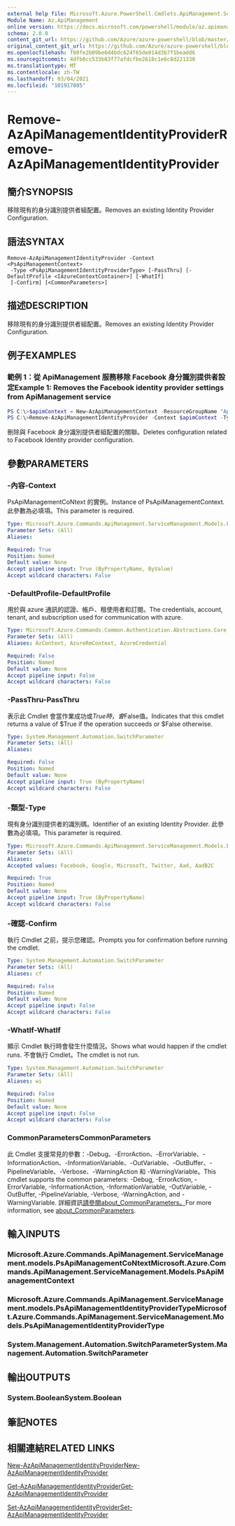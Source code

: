 ```yaml
---
external help file: Microsoft.Azure.PowerShell.Cmdlets.ApiManagement.ServiceManagement.dll-Help.xml
Module Name: Az.ApiManagement
online version: https://docs.microsoft.com/powershell/module/az.apimanagement/remove-azapimanagementidentityprovider
schema: 2.0.0
content_git_url: https://github.com/Azure/azure-powershell/blob/master/src/ApiManagement/ApiManagement/help/Remove-AzApiManagementIdentityProvider.md
original_content_git_url: https://github.com/Azure/azure-powershell/blob/master/src/ApiManagement/ApiManagement/help/Remove-AzApiManagementIdentityProvider.md
ms.openlocfilehash: f80fe2b09be6d4bdc624f65de014d3b7f1beadd6
ms.sourcegitcommit: 4dfb0cc533b83f77afdcfbe2618c1e6c8d221330
ms.translationtype: MT
ms.contentlocale: zh-TW
ms.lasthandoff: 03/04/2021
ms.locfileid: "101917805"
---
```

# <span data-ttu-id="91b83-101">Remove-AzApiManagementIdentityProvider</span><span class="sxs-lookup"><span data-stu-id="91b83-101">Remove-AzApiManagementIdentityProvider</span></span>

## <span data-ttu-id="91b83-102">簡介</span><span class="sxs-lookup"><span data-stu-id="91b83-102">SYNOPSIS</span></span>
<span data-ttu-id="91b83-103">移除現有的身分識別提供者組配置。</span><span class="sxs-lookup"><span data-stu-id="91b83-103">Removes an existing Identity Provider Configuration.</span></span>

## <span data-ttu-id="91b83-104">語法</span><span class="sxs-lookup"><span data-stu-id="91b83-104">SYNTAX</span></span>

```
Remove-AzApiManagementIdentityProvider -Context <PsApiManagementContext>
 -Type <PsApiManagementIdentityProviderType> [-PassThru] [-DefaultProfile <IAzureContextContainer>] [-WhatIf]
 [-Confirm] [<CommonParameters>]
```

## <span data-ttu-id="91b83-105">描述</span><span class="sxs-lookup"><span data-stu-id="91b83-105">DESCRIPTION</span></span>
<span data-ttu-id="91b83-106">移除現有的身分識別提供者組配置。</span><span class="sxs-lookup"><span data-stu-id="91b83-106">Removes an existing Identity Provider Configuration.</span></span>

## <span data-ttu-id="91b83-107">例子</span><span class="sxs-lookup"><span data-stu-id="91b83-107">EXAMPLES</span></span>

### <span data-ttu-id="91b83-108">範例 1：從 ApiManagement 服務移除 Facebook 身分識別提供者設定</span><span class="sxs-lookup"><span data-stu-id="91b83-108">Example 1: Removes the Facebook identity provider settings from ApiManagement service</span></span>
```powershell
PS C:\>$apimContext = New-AzApiManagementContext -ResourceGroupName "Api-Default-WestUS" -ServiceName "contoso"
PS C:\>Remove-AzApiManagementIdentityProvider -Context $apimContext -Type 'Facebook' -PassThru
```

<span data-ttu-id="91b83-109">刪除與 Facebook 身分識別提供者組配置的關聯。</span><span class="sxs-lookup"><span data-stu-id="91b83-109">Deletes configuration related to Facebook Identity provider configuration.</span></span>

## <span data-ttu-id="91b83-110">參數</span><span class="sxs-lookup"><span data-stu-id="91b83-110">PARAMETERS</span></span>

### <span data-ttu-id="91b83-111">-內容</span><span class="sxs-lookup"><span data-stu-id="91b83-111">-Context</span></span>
<span data-ttu-id="91b83-112">PsApiManagementCoNtext 的實例。</span><span class="sxs-lookup"><span data-stu-id="91b83-112">Instance of PsApiManagementContext.</span></span>
<span data-ttu-id="91b83-113">此參數為必填項。</span><span class="sxs-lookup"><span data-stu-id="91b83-113">This parameter is required.</span></span>

```yaml
Type: Microsoft.Azure.Commands.ApiManagement.ServiceManagement.Models.PsApiManagementContext
Parameter Sets: (All)
Aliases:

Required: True
Position: Named
Default value: None
Accept pipeline input: True (ByPropertyName, ByValue)
Accept wildcard characters: False
```

### <span data-ttu-id="91b83-114">-DefaultProfile</span><span class="sxs-lookup"><span data-stu-id="91b83-114">-DefaultProfile</span></span>
<span data-ttu-id="91b83-115">用於與 azure 通訊的認證、帳戶、租使用者和訂閱。</span><span class="sxs-lookup"><span data-stu-id="91b83-115">The credentials, account, tenant, and subscription used for communication with azure.</span></span>

```yaml
Type: Microsoft.Azure.Commands.Common.Authentication.Abstractions.Core.IAzureContextContainer
Parameter Sets: (All)
Aliases: AzContext, AzureRmContext, AzureCredential

Required: False
Position: Named
Default value: None
Accept pipeline input: False
Accept wildcard characters: False
```

### <span data-ttu-id="91b83-116">-PassThru</span><span class="sxs-lookup"><span data-stu-id="91b83-116">-PassThru</span></span>
<span data-ttu-id="91b83-117">表示此 Cmdlet 會當作業成功或$True時，會$False值。</span><span class="sxs-lookup"><span data-stu-id="91b83-117">Indicates that this cmdlet returns a value of $True if the operation succeeds or $False otherwise.</span></span>

```yaml
Type: System.Management.Automation.SwitchParameter
Parameter Sets: (All)
Aliases:

Required: False
Position: Named
Default value: None
Accept pipeline input: True (ByPropertyName)
Accept wildcard characters: False
```

### <span data-ttu-id="91b83-118">-類型</span><span class="sxs-lookup"><span data-stu-id="91b83-118">-Type</span></span>
<span data-ttu-id="91b83-119">現有身分識別提供者的識別碼。</span><span class="sxs-lookup"><span data-stu-id="91b83-119">Identifier of an existing Identity Provider.</span></span>
<span data-ttu-id="91b83-120">此參數為必填項。</span><span class="sxs-lookup"><span data-stu-id="91b83-120">This parameter is required.</span></span>

```yaml
Type: Microsoft.Azure.Commands.ApiManagement.ServiceManagement.Models.PsApiManagementIdentityProviderType
Parameter Sets: (All)
Aliases:
Accepted values: Facebook, Google, Microsoft, Twitter, Aad, AadB2C

Required: True
Position: Named
Default value: None
Accept pipeline input: True (ByPropertyName)
Accept wildcard characters: False
```

### <span data-ttu-id="91b83-121">-確認</span><span class="sxs-lookup"><span data-stu-id="91b83-121">-Confirm</span></span>
<span data-ttu-id="91b83-122">執行 Cmdlet 之前，提示您確認。</span><span class="sxs-lookup"><span data-stu-id="91b83-122">Prompts you for confirmation before running the cmdlet.</span></span>

```yaml
Type: System.Management.Automation.SwitchParameter
Parameter Sets: (All)
Aliases: cf

Required: False
Position: Named
Default value: None
Accept pipeline input: False
Accept wildcard characters: False
```

### <span data-ttu-id="91b83-123">-WhatIf</span><span class="sxs-lookup"><span data-stu-id="91b83-123">-WhatIf</span></span>
<span data-ttu-id="91b83-124">顯示 Cmdlet 執行時會發生什麼情況。</span><span class="sxs-lookup"><span data-stu-id="91b83-124">Shows what would happen if the cmdlet runs.</span></span> <span data-ttu-id="91b83-125">不會執行 Cmdlet。</span><span class="sxs-lookup"><span data-stu-id="91b83-125">The cmdlet is not run.</span></span>

```yaml
Type: System.Management.Automation.SwitchParameter
Parameter Sets: (All)
Aliases: wi

Required: False
Position: Named
Default value: None
Accept pipeline input: False
Accept wildcard characters: False
```

### <span data-ttu-id="91b83-126">CommonParameters</span><span class="sxs-lookup"><span data-stu-id="91b83-126">CommonParameters</span></span>
<span data-ttu-id="91b83-127">此 Cmdlet 支援常見的參數：-Debug、-ErrorAction、-ErrorVariable、-InformationAction、-InformationVariable、-OutVariable、-OutBuffer、-PipelineVariable、-Verbose、-WarningAction 和 -WarningVariable。</span><span class="sxs-lookup"><span data-stu-id="91b83-127">This cmdlet supports the common parameters: -Debug, -ErrorAction, -ErrorVariable, -InformationAction, -InformationVariable, -OutVariable, -OutBuffer, -PipelineVariable, -Verbose, -WarningAction, and -WarningVariable.</span></span> <span data-ttu-id="91b83-128">詳細資訊[請參閱about_CommonParameters。](http://go.microsoft.com/fwlink/?LinkID=113216)</span><span class="sxs-lookup"><span data-stu-id="91b83-128">For more information, see [about_CommonParameters](http://go.microsoft.com/fwlink/?LinkID=113216).</span></span>

## <span data-ttu-id="91b83-129">輸入</span><span class="sxs-lookup"><span data-stu-id="91b83-129">INPUTS</span></span>

### <span data-ttu-id="91b83-130">Microsoft.Azure.Commands.ApiManagement.ServiceManagement.models.PsApiManagementCoNtext</span><span class="sxs-lookup"><span data-stu-id="91b83-130">Microsoft.Azure.Commands.ApiManagement.ServiceManagement.Models.PsApiManagementContext</span></span>

### <span data-ttu-id="91b83-131">Microsoft.Azure.Commands.ApiManagement.ServiceManagement.models.PsApiManagementIdentityProviderType</span><span class="sxs-lookup"><span data-stu-id="91b83-131">Microsoft.Azure.Commands.ApiManagement.ServiceManagement.Models.PsApiManagementIdentityProviderType</span></span>

### <span data-ttu-id="91b83-132">System.Management.Automation.SwitchParameter</span><span class="sxs-lookup"><span data-stu-id="91b83-132">System.Management.Automation.SwitchParameter</span></span>

## <span data-ttu-id="91b83-133">輸出</span><span class="sxs-lookup"><span data-stu-id="91b83-133">OUTPUTS</span></span>

### <span data-ttu-id="91b83-134">System.Boolean</span><span class="sxs-lookup"><span data-stu-id="91b83-134">System.Boolean</span></span>

## <span data-ttu-id="91b83-135">筆記</span><span class="sxs-lookup"><span data-stu-id="91b83-135">NOTES</span></span>

## <span data-ttu-id="91b83-136">相關連結</span><span class="sxs-lookup"><span data-stu-id="91b83-136">RELATED LINKS</span></span>

[<span data-ttu-id="91b83-137">New-AzApiManagementIdentityProvider</span><span class="sxs-lookup"><span data-stu-id="91b83-137">New-AzApiManagementIdentityProvider</span></span>](./New-AzApiManagementIdentityProvider.md)

[<span data-ttu-id="91b83-138">Get-AzApiManagementIdentityProvider</span><span class="sxs-lookup"><span data-stu-id="91b83-138">Get-AzApiManagementIdentityProvider</span></span>](./Get-AzApiManagementIdentityProvider.md)

[<span data-ttu-id="91b83-139">Set-AzApiManagementIdentityProvider</span><span class="sxs-lookup"><span data-stu-id="91b83-139">Set-AzApiManagementIdentityProvider</span></span>](./Set-AzApiManagementIdentityProvider.md)


